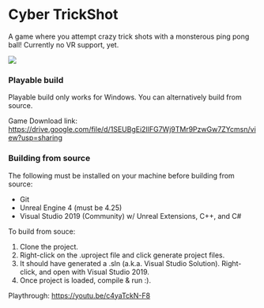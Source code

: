 # Cyber TrickShot
A game where you attempt crazy trick shots with a monsterous ping pong ball! Currently no VR support, yet.

![](GamePlay2.gif)

### Playable build 
Playable build only works for Windows. You can alternatively build from source.

Game Download link:
https://drive.google.com/file/d/1SEUBgEi2IlFG7Wj9TMr9PzwGw7ZYcmsn/view?usp=sharing

### Building from source
The following must be installed on your machine before building from source: 

* Git
* Unreal Engine 4 (must be 4.25)
* Visual Studio 2019 (Community) w/ Unreal Extensions, C++, and C#

To build from souce:

1. Clone the project.
2. Right-click on the .uproject file and click generate project files.
3. It should have generated a .sln (a.k.a. Visual Studio Solution). Right-click, and open with Visual Studio 2019.
4. Once project is loaded, compile & run :).

Playthrough:
https://youtu.be/c4yaTckN-F8
